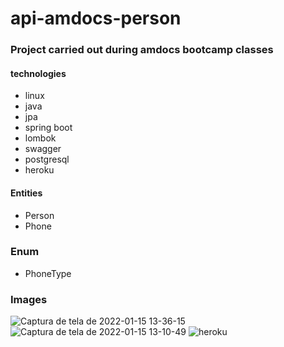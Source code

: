 # api-amdocs-person
### Project carried out during amdocs bootcamp classes
#### technologies
- linux
- java
- jpa
- spring boot
- lombok
- swagger
- postgresql
- heroku

#### Entities
- Person
- Phone

### Enum
- PhoneType

### Images
![Captura de tela de 2022-01-15 13-36-15](https://user-images.githubusercontent.com/671694/149629854-b0b733d8-db99-46a7-a742-0132cd19d77b.png)
![Captura de tela de 2022-01-15 13-10-49](https://user-images.githubusercontent.com/671694/149629857-7e3083d7-4ea1-4bce-ab41-deded963d776.png)
![heroku](https://user-images.githubusercontent.com/671694/149630064-921e0208-5dcf-4fb9-ba7f-7383f078e915.png)


